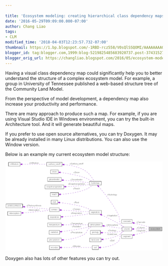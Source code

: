 ```yaml
---
 
title: 'Ecosystem modeling: creating hierarchical class dependency maps'
date: '2016-05-29T09:09:00.000-07:00'
author: Chang Liao
tags:
- CLM
modified_time: '2018-04-03T12:23:57.732-07:00'
thumbnail: https://1.bp.blogspot.com/-1RBD-rcz558/V0sQlSSQOMI/AAAAAAAAOnk/RBbuuqvkZ_8Bf_AJ8Q5PLm7kQ-7W6dH-QCKgB/s72-c/classecosystem__coll__graph.png
blogger_id: tag:blogger.com,1999:blog-5219825485683920737.post-3743152770880621619
blogger_orig_url: https://changliao.blogspot.com/2016/05/ecosystem-modeling-000.html
---
```



Having a visual class dependency map could significantly help you to better understand the structure of a complex ecosystem model. For example, a group in University of Tennessee published a web-based structure tree of the Community Land Model.

From the perspective of model development, a dependency map also increase your productivity and performance.


There are many approach to produce such a map. For example, if you are using Visual Studio IDE in Windows environment, you can try the built-in Architecture tool. And it will generate beautiful maps.


If you prefer to use open source alternatives, you can try Doxygen. It may be already installed in many Linux distributions. You can also use the Window version.


Below is an example my current ecosystem model structure:

![Figure 1](https://github.com/changliao/changliao.github.io/blob/main/_figure/classecosystem__coll__graph.png?raw=true)



Doxygen also has lots of other features you can try out.